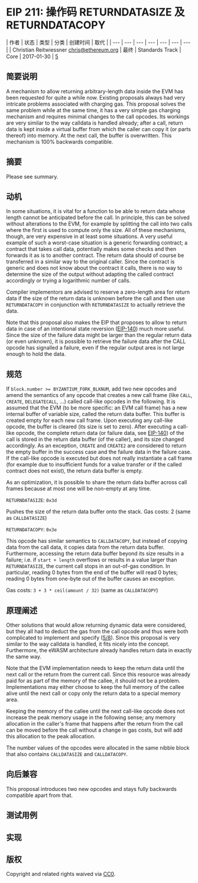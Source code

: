 # EIP 211: 操作码 RETURNDATASIZE 及 RETURNDATACOPY


| 作者 | 状态 | 类型 | 分类 | 创建时间 | 取代 |
| --- | --- | --- | --- | --- | --- |  --- |
| Christian Reitwiessner <chris@ethereum.org> | 最终 |  Standards Track |  Core | 2017-01-30 | [5](eip-5.md)



## 简要说明

A mechanism to allow returning arbitrary-length data inside the EVM has been requested for quite a while now. Existing proposals always had very intricate problems associated with charging gas. This proposal solves the same problem while at the same time, it has a very simple gas charging mechanism and requires minimal changes to the call opcodes. Its workings are very similar to the way calldata is handled already; after a call, return data is kept inside a virtual buffer from which the caller can copy it (or parts thereof) into memory. At the next call, the buffer is overwritten. This mechanism is 100% backwards compatible.

## 摘要

Please see summary.

## 动机

In some situations, it is vital for a function to be able to return data whose length cannot be anticipated before the call. In principle, this can be solved without alterations to the EVM, for example by splitting the call into two calls where the first is used to compute only the size. All of these mechanisms, though, are very expensive in at least some situations. A very useful example of such a worst-case situation is a generic forwarding contract; a contract that takes call data, potentially makes some checks and then forwards it as is to another contract. The return data should of course be transferred in a similar way to the original caller. Since the contract is generic and does not know about the contract it calls, there is no way to determine the size of the output without adapting the called contract accordingly or trying a logarithmic number of calls.

Compiler implementors are advised to reserve a zero-length area for return data if the size of the return data is unknown before the call and then use `RETURNDATACOPY` in conjunction with `RETURNDATASIZE` to actually retrieve the data.

Note that this proposal also makes the EIP that proposes to allow to return data in case of an intentional state reversion ([EIP-140](./eip-140.md)) much more useful. Since the size of the failure data might be larger than the regular return data (or even unknown), it is possible to retrieve the failure data after the CALL opcode has signalled a failure, even if the regular output area is not large enough to hold the data.

## 规范

If `block.number >= BYZANTIUM_FORK_BLKNUM`, add two new opcodes and amend the semantics of any opcode that creates a new call frame (like `CALL`, `CREATE`, `DELEGATECALL`, ...) called call-like opcodes in the following. It is assumed that the EVM (to be more specific: an EVM call frame) has a new internal buffer of variable size, called the return data buffer. This buffer is created empty for each new call frame. Upon executing any call-like opcode, the buffer is cleared (its size is set to zero). After executing a call-like opcode, the complete return data (or failure data, see [EIP-140](./eip-140.md)) of the call is stored in the return data buffer (of the caller), and its size changed accordingly. As an exception, `CREATE` and `CREATE2` are considered to return the empty buffer in the success case and the failure data in the failure case. If the call-like opcode is executed but does not really instantiate a call frame (for example due to insufficient funds for a value transfer or if the called contract does not exist), the return data buffer is empty.

As an optimization, it is possible to share the return data buffer across call frames because at most one will be non-empty at any time.

`RETURNDATASIZE`: `0x3d`

Pushes the size of the return data buffer onto the stack.
Gas costs: 2 (same as `CALLDATASIZE`)

`RETURNDATACOPY`: `0x3e`

This opcode has similar semantics to `CALLDATACOPY`, but instead of copying data from the call data, it copies data from the return data buffer. Furthermore, accessing the return data buffer beyond its size results in a failure; i.e. if `start + length` overflows or results in a value larger than `RETURNDATASIZE`, the current call stops in an out-of-gas condition. In particular, reading 0 bytes from the end of the buffer will read 0 bytes; reading 0 bytes from one-byte out of the buffer causes an exception.

Gas costs: `3 + 3 * ceil(amount / 32)` (same as `CALLDATACOPY`)

## 原理阐述

Other solutions that would allow returning dynamic data were considered, but they all had to deduct the gas from the call opcode and thus were both complicated to implement and specify ([5/8](https://github.com/ethereum/EIPs/issues/8)). Since this proposal is very similar to the way calldata is handled, it fits nicely into the concept. Furthermore, the eWASM architecture already handles return data in exactly the same way.

Note that the EVM implementation needs to keep the return data until the next call or the return from the current call. Since this resource was already paid for as part of the memory of the callee, it should not be a problem. Implementations may either choose to keep the full memory of the callee alive until the next call or copy only the return data to a special memory area.

Keeping the memory of the callee until the next call-like opcode does not increase the peak memory usage in the following sense; any memory allocation in the caller's frame that happens after the return from the call can be moved before the call without a change in gas costs, but will add this allocation to the peak allocation.

The number values of the opcodes were allocated in the same nibble block that also contains `CALLDATASIZE` and `CALLDATACOPY`.

## 向后兼容

This proposal introduces two new opcodes and stays fully backwards compatible apart from that.

## 测试用例

## 实现

## 版权
Copyright and related rights waived via [CC0](https://creativecommons.org/publicdomain/zero/1.0/).
